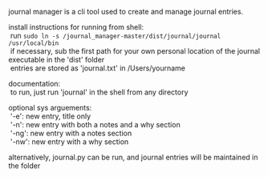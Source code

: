 journal manager is a cli tool used to create and manage journal entries.

install instructions for running from shell:<br /> run `sudo ln -s /journal_manager-master/dist/journal/journal /usr/local/bin`<br /> if necessary, sub the first path for your own personal location of the journal executable in the 'dist' folder<br /> entries are stored as 'journal.txt' in /Users/yourname

documentation:<br /> to run, just run 'journal' in the shell from any directory

optional sys arguements:<br /> '-e': new entry, title only<br /> '-n': new entry with both a notes and a why section<br /> '-ng': new entry with a notes section<br /> '-nw': new entry with a why section<br />

alternatively, journal.py can be run, and journal entries will be maintained in the folder